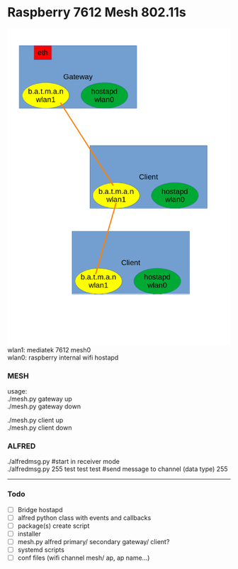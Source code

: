 # Raspberry 7612 Mesh 802.11s  
![](https://raw.githubusercontent.com/janttari/raspberry-mesh/master/doc/kaavio.png)    
wlan1: mediatek 7612 mesh0  
wlan0: raspberry internal wifi hostapd  
  
### MESH    
usage:  
./mesh.py gateway up  
./mesh.py gateway down  

./mesh.py client up  
./mesh.py client down  

### ALFRED  
./alfredmsg.py #start in receiver mode  
./alfredmsg.py 255 test test test #send message to channel (data type) 255  
  
-----
### Todo

- [ ] Bridge hostapd
- [ ] alfred python class with events and callbacks
- [ ] package(s) create script
- [ ] installer
- [ ] mesh.py alfred primary/ secondary gateway/ client?
- [ ] systemd scripts
- [ ] conf files (wifi channel mesh/ ap, ap name...)
